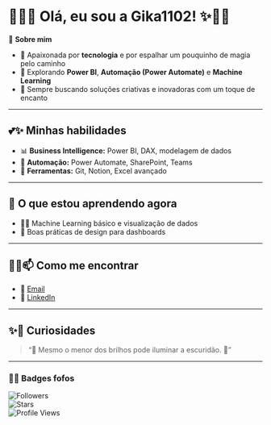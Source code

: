 # 🧚‍♀️✨ Olá, eu sou a Gika1102! ✨🧚‍♀️  

💖 **Sobre mim**  
- 🧚 Apaixonada por **tecnologia** e por espalhar um pouquinho de magia pelo caminho  
- 🌸 Explorando **Power BI**, **Automação (Power Automate)** e **Machine Learning**  
- 💫 Sempre buscando soluções criativas e inovadoras com um toque de encanto  

---

## 💕✨ Minhas habilidades  
- 📊 **Business Intelligence:** Power BI, DAX, modelagem de dados  
- 🤖 **Automação:** Power Automate, SharePoint, Teams  
- 🧰 **Ferramentas:** Git, Notion, Excel avançado  

---

## 🌹 O que estou aprendendo agora  
- 🧚‍♀️ Machine Learning básico e visualização de dados  
- 🌺 Boas práticas de design para dashboards  

---

## 🧚‍♀️📫 Como me encontrar  
- 💌 [Email](mailto:dihsantos2502@gmail.com)  
- 💼 [LinkedIn](https://www.linkedin.com/in/giovanna-felixdossantos/)

---

## ✨💖 Curiosidades  
> “🌟 Mesmo o menor dos brilhos pode iluminar a escuridão. 🌸”

---

### 🌸✨ Badges fofos  
![Followers](https://img.shields.io/github/followers/Gika1102?color=pink&style=for-the-badge&logo=github)  
![Stars](https://img.shields.io/github/stars/Gika1102?color=red&style=for-the-badge&logo=github)  
![Profile Views](https://komarev.com/ghpvc/?username=Gika1102&color=ff69b4&style=for-the-badge&label=✨+visitas+✨)  

